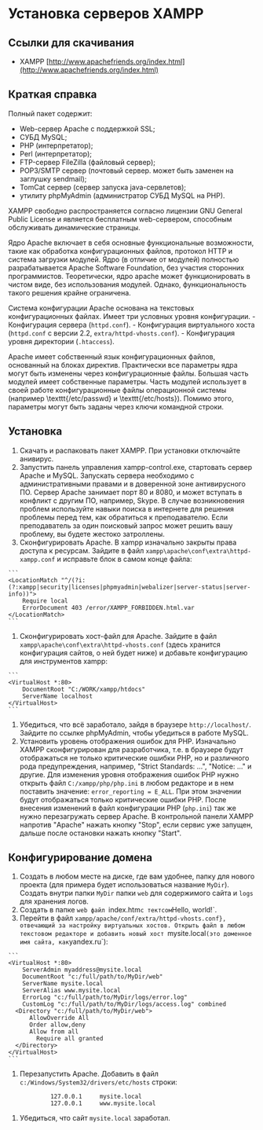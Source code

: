 # Установка серверов XAMPP

## Ссылки для скачивания
- XAMPP [http://www.apachefriends.org/index.html](http://www.apachefriends.org/index.html)

## Краткая справка
Полный пакет содержит:
-    Web-сервер Apache с поддержкой SSL;
-    СУБД MySQL;
-    PHP (интерпретатор);
-    Perl (интерпретатор);
-    FTP-сервер FileZilla (файловый сервер);
-    POP3/SMTP сервер (почтовый сервер. может быть заменен на заглушку sendmail);
-    TomCat сервер (сервер запуска java-сервлетов);
-    утилиту phpMyAdmin (администратор СУБД MySQL на PHP).

XAMPP свободно распространяется согласно лицензии GNU General Public License и является бесплатным web-сервером, способным обслуживать динамические страницы. 

Ядро Apache включает в себя основные функциональные возможности, такие как обработка конфигурационных файлов, протокол HTTP и система загрузки модулей. Ядро (в отличие от модулей) полностью разрабатывается Apache Software Foundation, без участия сторонних программистов.
Теоретически, ядро apache может функционировать в чистом виде, без использования модулей. Однако, функциональность такого решения крайне ограничена.

Система конфигурации Apache основана на текстовых конфигурационных файлах. Имеет три условных уровня конфигурации.
	-     Конфигурация сервера (`httpd.conf`).
	-     Конфигурация виртуального хоста (`httpd.conf` c версии 2.2, `extra/httpd-vhosts.conf`).
	-     Конфигурация уровня директории (`.htaccess`).

Apache имеет собственный язык конфигурационных файлов, основанный на блоках директив. Практически все параметры ядра могут быть изменены через конфигурационные файлы. Большая часть модулей имеет собственные параметры. Часть модулей использует в своей работе конфигурационные файлы операционной системы (например \texttt{/etc/passwd} и \texttt{/etc/hosts}). Помимо этого, параметры могут быть заданы через ключи командной строки.

## Установка
1. 	 Скачать и распаковать пакет XAMPP. При установки отключайте анивирус.
1. 	 Запустить панель управления xampp-control.exe, стартовать сервер Apache и MySQL. Запускать сервера необходимо с административными правами и в доверенной зоне антивирусного ПО. Сервер Apache занимает порт 80 и 8080, и может вступать в конфликт с другим ПО, например, Skype. В случае возникновения проблем используйте навыки поиска в интернете для решения проблемы перед тем, как обратиться к преподавателю. Если преподаватель за один поисковый запрос может решить вашу проблему, вы будете жестоко затроллены.  
1. 	 Сконфигурировать Apache. В xampp изначально закрыты права доступа к ресурсам. Зайдите в файл `xampp\apache\conf\extra\httpd-xampp.conf` и исправьте блок в самом конце файла:
	
	```
	<LocationMatch "^/(?i:(?:xampp|security|licenses|phpmyadmin|webalizer|server-status|server-info))">
		Require local
		ErrorDocument 403 /error/XAMPP_FORBIDDEN.html.var
	</LocationMatch>
	``` 
	
1. 	 Сконфигурировать хост-файл для Apache. Зайдите в файл `xampp\apache\conf\extra\httpd-vhosts.conf` (здесь хранится конфигурация сайтов, о ней будет ниже) и добавьте конфигурацию для инструментов xampp:
	
	```
	<VirtualHost *:80>
		DocumentRoot "C:/WORK/xampp/htdocs"
		ServerName localhost
	</VirtualHost>
	``` 
	
1. 	 Убедиться, что всё заработало, зайдя в браузере `http://localhost/`. Зайдите по ссылке phpMyAdmin, чтобы убедиться в работе MySQL.
1. 	 Установить уровень отображения ошибок для PHP.	Изначально XAMPP сконфигурирован для разработчика, т.е. в браузере будут отображаться не только критические ошибки PHP, но и различного рода предупреждения, например, "Strict Standards: ...", "Notice: ..." и другие. Для изменения уровня отображения ошибок PHP нужно открыть файл `C:/xampp/php/php.ini` в любом редакторе и в нем поставить значение: `error_reporting = E_ALL`. При этом значении будут отображаться только критические ошибки PHP. После внесения изменений в файл конфигурации PHP (`php.ini`) так же нужно перезагружать сервер Apache. В контрольной панели XAMPP напротив "Apache" нажать кнопку "Stop", если сервис уже запущен, дальше после остановки нажать кнопку "Start".


## Конфигурирование домена
1. 	 Создать в любом месте на диске, где вам удобнее, папку для нового проекта (для примера будет использоваться название `MyDir`). Создать внутри папки `MyDir` папки `web` для содержимого сайта и `logs` для хранения логов.
1. 	 Создать в папке `web файл `index.htm` с тектсом `Hello, world!`.
1.    Перейти в файл `xampp/apache/conf/extra/httpd-vhosts.conf}, отвечающий за настройку виртуальных хостов. Открыть файл в любом текстовом редакторе и добавить новый хост `mysite.local` (это доменное имя сайта, как `yandex.ru`):
   
	```
	<VirtualHost *:80>
		ServerAdmin myaddress@mysite.local
		DocumentRoot "c:/full/path/to/MyDir/web"
		ServerName mysite.local
		ServerAlias www.mysite.local
		ErrorLog "c:/full/path/to/MyDir/logs/error.log"
		CustomLog "c:/full/path/to/MyDir/logs/access.log" combined
	  <Directory "c:/full/path/to/MyDir/web">
		  AllowOverride All
		  Order allow,deny
		  Allow from all
			Require all granted 
	  </Directory>
	</VirtualHost>
	```
   
1.   Перезапустить Apache. Добавить в файл `c:/Windows/System32/drivers/etc/hosts` строки:
 		
 ```
			 127.0.0.1     mysite.local
			 127.0.0.1     www.mysite.local
 ```
 
1. Убедиться, что сайт `mysite.local` заработал.
